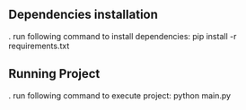 ## Dependencies installation
. run following command to install dependencies: pip install -r requirements.txt

## Running Project 
. run following command to execute project: python main.py